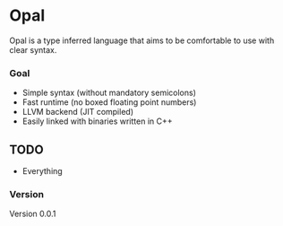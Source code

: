 # Opal
Opal is a type inferred language that aims to be comfortable to use with clear syntax.

### Goal
* Simple syntax (without mandatory semicolons)
* Fast runtime (no boxed floating point numbers)
* LLVM backend (JIT compiled)
* Easily linked with binaries written in C++

## TODO
* Everything

### Version
Version 0.0.1